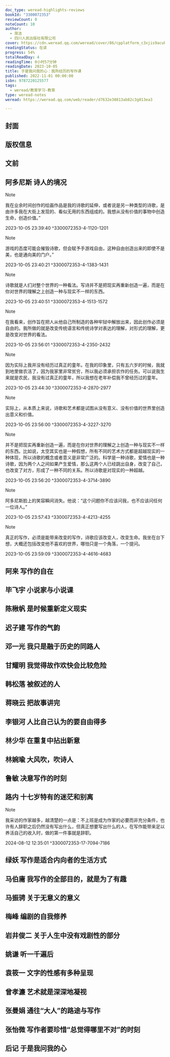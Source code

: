 ```yaml
---
doc_type: weread-highlights-reviews
bookId: "3300072353"
reviewCount: 0
noteCount: 10
author:
  - 简洁
  - 四川人民出版社有限公司
cover: https://cdn.weread.qq.com/weread/cover/86/cpplatform_c3xjis9acubqcwififwe46/t7_cpplatform_c3xjis9acubqcwififwe461695713885.jpg
readingStatus: 在读
progress: 54%
totalReadDay: 4
readingTime: 0小时57分钟
readingDate: 2023-10-05
title: 于是我问我的心：我所经历的写作课
published: 2022-11-01 00:00:00
isbn: 9787220125577
tags:
  - weread/教育学习-教育
type: weread-notes
weread: https://weread.qq.com/web/reader/d7632e30813ab82c3g013ea3

---
```



## 封面

## 版权信息

## 文前

## 阿多尼斯 诗人的境况

> [!NOTE] 
> 我在业余时间创作的绘画作品是我的诗歌的延伸，或者说是另一种类型的诗歌，是由许多我在大街上发现的、看似无用的东西组成的。我想从没有价值的事物中创造生命，创造价值。”
> 
> 2023-10-05 23:39:40 ^3300072353-4-1120-1201

> [!NOTE] 
> 游戏的态度可能会摧毁诗歌，但会赋予手游戏自由，这种自由创造出来的即使不是美，也是通向美的门户。”
> 
> 2023-10-05 23:40:21 ^3300072353-4-1383-1431

> [!NOTE] 
> 诗歌就是人们对整个世界的一种看法。写诗并不是把现实再重新创造一遍，而是在你对世界的理解之上创造一种与现实不一样的东西。
> 
> 2023-10-05 23:40:51 ^3300072353-4-1513-1572

> [!NOTE] 
> 在我看来，创作旨在把人从他自己所制造的各种牢狱中解放出来，因此创作必须是自由的。我所做的就是改变传统语言和传统诗学对表达的理解，对形式的理解，更是改变对世界的看法。
> 
> 2023-10-05 23:56:01 ^3300072353-4-2350-2432

> [!NOTE] 
> 因为实际上我并没有经历过真正的童年。在我的印象里，只有五六岁的时候，我就到地里做农活了，因为我家里非常贫穷，所以我必须承担农作的任务。可以说我生来就是农民，我没有过真正的童年，所以我想在老年补偿我不曾经历过的童年。
> 
> 2023-10-05 23:44:30 ^3300072353-4-2870-2977

> [!NOTE] 
> 实际上，从本质上来说，诗歌和艺术都是试图从没有意义、没有价值的世界里创造出意义和价值。
> 
> 2023-10-05 23:56:00 ^3300072353-4-3227-3270

> [!NOTE] 
> 并不是把现实再重新创造一遍，而是在你对世界的理解之上创造一种与现实不一样的东西。比如说，太空其实也是一种假想，所有不同的艺术方式都是超越现实的一种体现，所以诗歌的概念或者意义是非常广泛的。科学是一种诗歌，爱情也是一种诗歌，因为两个人之间如果产生爱情，那么这两个人已经跳出自身，改变了自己，也改变了对方，形成了一种不同的关系。所以诗歌是对现实的一种超越。
> 
> 2023-10-05 23:56:20 ^3300072353-4-3714-3890

> [!NOTE] 
> 阿多尼斯脸上的笑容瞬间消失。他说：“这个问题你不应该问我，也不应该问任何一位诗人。”
> 
> 2023-10-05 23:57:43 ^3300072353-4-4213-4255

> [!NOTE] 
> 真正的写作，必须是能带来改变的写作，诗歌应该改变人，改变生命。我坐在台下想，大概还包括改变他不喜欢的世界，哪怕只是一个角落，一个提问。
> 
> 2023-10-05 23:59:09 ^3300072353-4-4616-4683

## 阿来 写作的自在

## 毕飞宇 小说家与小说课

## 陈楸帆 是时候重新定义现实

## 迟子建 写作的气韵

## 邓一光 我只是融于历史的同路人

## 甘耀明 我觉得故作欢快会比较危险

## 韩松落 被叙述的人

## 蒋晓云 把故事讲完

## 李银河 人比自己认为的要自由得多

## 林少华 在重复中拈出新意

## 林婉瑜 大风吹，吹诗人

## 鲁敏 决意写作的时刻

## 路内 十七岁特有的迷茫和别离

> [!NOTE] 
> 我采访的作家越多，越清楚的一点是：不上班是成为作家的必要而非充分条件，也许有人辞职之后仍然没有写出什么，但真正想要写出什么的人，在写作能带来足以养活自己的收入时，做的第一件事就是辞职。
> 
> 2024-08-12 12:35:01 ^3300072353-17-7094-7186

## 绿妖 写作是适合内向者的生活方式

## 马伯庸 我写作的全部目的，就是为了有趣

## 马振骋 关于无意义的意义

## 梅峰 编剧的自我修养

## 岩井俊二 关于人生中没有戏剧性的部分

## 姚谦 听一千遍后

## 袁筱一 文字的性感有多种呈现

## 曾孝濂 艺术就是深深地凝视

## 张曼娟 通往“大人”的路途与写作

## 张怡微 写作者要珍惜“总觉得哪里不对”的时刻

## 后记 于是我问我的心

